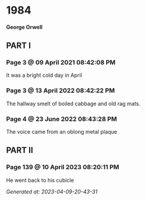 # 1984
#### George Orwell

## PART I
### Page 3 @ 09 April 2021 08:42:08 PM
It was a bright cold day in April

### Page 3 @ 13 April 2022 08:42:22 PM
The hallway smelt of boiled cabbage and old rag mats.

### Page 4 @ 23 June 2022 08:43:28 PM
The voice came from an oblong metal plaque

## PART II
### Page 139 @ 10 April 2023 08:20:11 PM
He went back to his cubicle

_Generated at: 2023-04-09-20-43-31_
